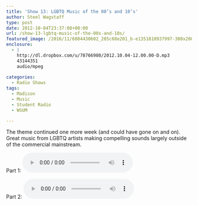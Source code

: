 ```yaml
---
title: 'Show 13: LGBTQ Music of the 00’s and 10’s'
author: Steel Wagstaff
type: post
date: 2012-10-04T23:37:08+00:00
url: /show-13-lgbtq-music-of-the-00s-and-10s/
featured_image: /2016/11/6804430602_285c68e201_b-e1351818937997-300x200.jpg
enclosure:
  - |
    http://dl.dropbox.com/u/78766980/2012.10.04-12.00.00-D.mp3
    43144351
    audio/mpeg
    
categories:
  - Radio Shows
tags:
  - Madison
  - Music
  - Student Radio
  - WSUM

---
```

The theme continued one more week (and could have gone on and on). Great music from LGBTQ artists making compelling sounds largely outside of the commercial mainstream.

Part 1: <audio controls src="http://dl.dropbox.com/u/78766980/15%20LGBTQ%20Music%20(Show%2012%2C%20Part%201_%20Oct.mp3"></audio> 

Part 2: <audio controls src="http://dl.dropbox.com/u/78766980/2012.10.04-12.00.00-D.mp3"></audio>